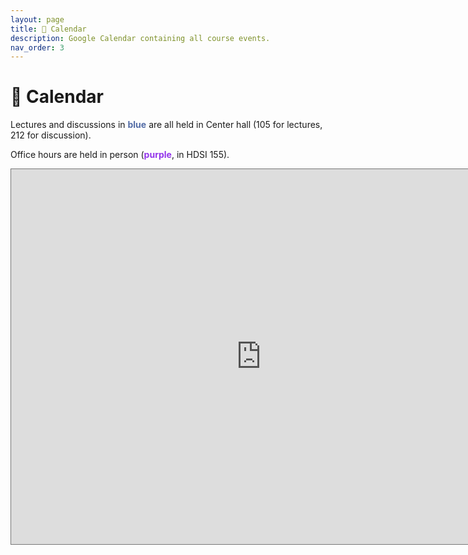 ```yaml
---
layout: page
title: 📆 Calendar
description: Google Calendar containing all course events.
nav_order: 3
---
```


# 📆 Calendar

Lectures and discussions in <span style="color:#536ca6"><b>blue</b></span> are all held in Center hall (105 for lectures, 212 for discussion).

Office hours are held in person (<span style="color:#9334eb">**purple**</span>, in HDSI 155). 

<iframe src="https://calendar.google.com/calendar/embed?height=600&wkst=2&ctz=America%2FLos_Angeles&bgcolor=%23ffffff&title=DSC40A-Fall24&mode=WEEK&src=Y19mMTJkZmE5MzNjNmMyYmVmMTNmMTlmNTE2MzBmYmY4Yzk3ODY0ZmMyNjkwY2EyMDY2YWNkNmUwY2U2NTg4MWU3QGdyb3VwLmNhbGVuZGFyLmdvb2dsZS5jb20&color=%23009688" style="border:solid 1px #777" width="800" height="600" frameborder="0" scrolling="no"></iframe>
